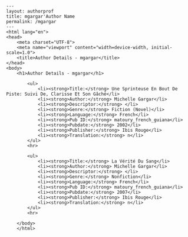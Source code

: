 
    ---
    layout: authorprof
    title: mgargar'Author Name 
    permalink: /mgargar
    ---
    <html lang="en">
    <head>
        <meta charset="UTF-8">
        <meta name="viewport" content="width=device-width, initial-scale=1.0">
        <title>Author Details - mgargar</title>
    </head>
    <body>
        <h1>Author Details - mgargar</h1>
        
            <ul>
                <li><strong>Title:</strong> Une Sprinteuse En Bout De Piste: Suivi De, Clarisse Et Son Gâché</li>
                <li><strong>Author:</strong> Michelle Gargar</li>
                <li><strong>Descriptor:</strong> </li>
                <li><strong>Genre:</strong> Fiction (Novel)</li>
                <li><strong>Language:</strong> French</li>
                <li><strong>Pub ID:</strong> matoury_french_guiana</li>
                <li><strong>Pubdate:</strong> 2002</li>
                <li><strong>Publisher:</strong> Ibis Rouge</li>
                <li><strong>Translation:</strong> n</li>
            </ul>
            <hr>
            
            <ul>
                <li><strong>Title:</strong> La Vérité Du Sang</li>
                <li><strong>Author:</strong> Michelle Gargar</li>
                <li><strong>Descriptor:</strong> </li>
                <li><strong>Genre:</strong> Nonfiction</li>
                <li><strong>Language:</strong> French</li>
                <li><strong>Pub ID:</strong> matoury_french_guiana</li>
                <li><strong>Pubdate:</strong> 2007</li>
                <li><strong>Publisher:</strong> Ibis Rouge</li>
                <li><strong>Translation:</strong> n</li>
            </ul>
            <hr>
            
        </body>
        </html>
        